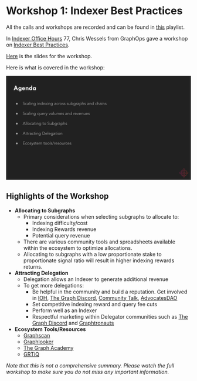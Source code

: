 # Workshop 1: Indexer Best Practices

All the calls and workshops are recorded and can be found in [this](https://www.youtube.com/playlist?list=PLTqyKgxaGF3SvYpAaIFAj9Gr-Rp0l7gUa) playlist. 

In [Indexer Office Hours](https://www.youtube.com/channel/UCQ7G_cCufIVUdUUUf-jdoVA) 77, Chris Wessels from GraphOps gave a workshop on [Indexer Best Practices](https://www.youtube.com/watch?v=5NhPFJgCJFA&list=PLTqyKgxaGF3SvYpAaIFAj9Gr-Rp0l7gUa&index=2).

[Here](https://docs.google.com/presentation/d/1RAbMj6xz5Lj1gowLO8cetO-YPHKo0qq_mE8li2NItfE/edit#slide=id.g139aa651c2c_1_6) is the slides for the workshop. 

Here is what is covered in the workshop: 

![MIPs Workshop #1 Agenda](/img/workshops/mips-workshop1-agenda.png)
## Highlights of the Workshop

- **Allocating to Subgraphs**
    - Primary considerations when selecting subgraphs to allocate to:
        - Indexing difficulty/cost
        - Indexing Rewards revenue
        - Potential query revenue
    - There are various community tools and spreadsheets available within the ecosystem to optimize allocations.
    - Allocating to subgraphs with a low proportionate stake to proportionate signal ratio will result in higher indexing rewards returns.
- **Attracting Delegation**
    - Delegation allows an Indexer to generate additional revenue
    - To get more delegations:
        - Be helpful in the community and build a reputation. Get involved in [IOH](https://www.youtube.com/channel/UCQ7G_cCufIVUdUUUf-jdoVA), [The Graph Discord](https://discord.gg/jcSZGwC3Pw), [Community Talk](https://www.youtube.com/channel/UCps-lu58cUfdcZoa8VWsfEw/videos), [AdvocatesDAO](https://discord.gg/X8yM8zHnsr)
        - Set competitive indexing reward and query fee cuts
        - Perform well as an Indexer
        - Respectful marketing within Delegator communities such as [The Graph Discord](https://discord.gg/jcSZGwC3Pw) and [Graphtronauts](https://graphtronauts.com/#/)
- **Ecosystem Tools/Resources**
    - [Graphscan](https://graphscan.io/#indexers)
    - [Graphlooker](https://graphlooker.com/)
    - [The Graph Academy](https://thegraph.academy/)
    - [GRTiQ](https://www.grtiq.com/)
    

*Note that this is not a comprehensive summary. Please watch the full workshop to make sure you do not miss any important information.*

